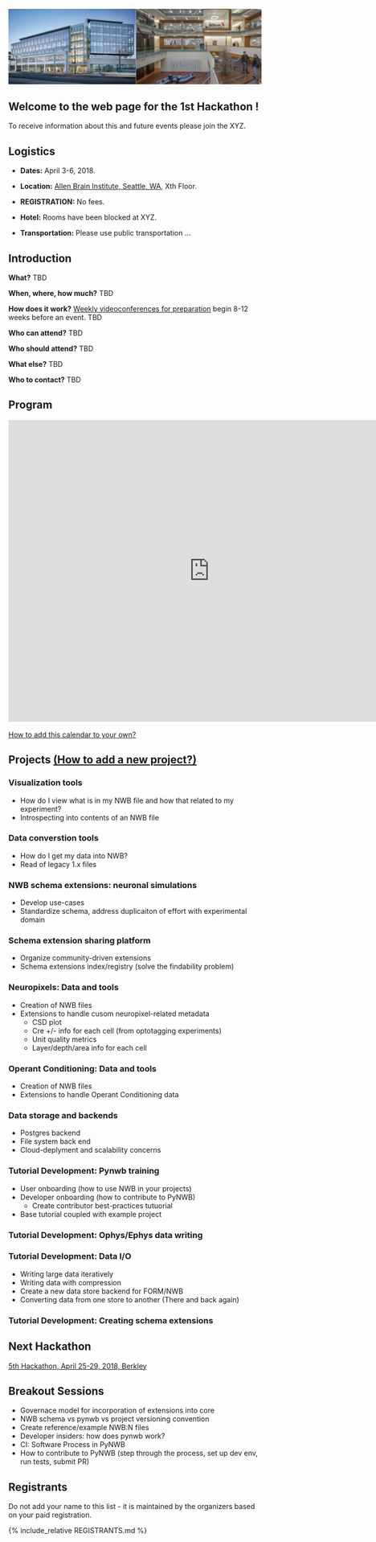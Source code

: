 <a href="http://www.alleninstitute.org/"><img alt="Allen Brain Institute" src="AllenBrainInstitute.png"></a>

## Welcome to the web page for the 1st Hackathon !

To receive information about this and future events please join the XYZ.

## Logistics

- **Dates:** April  3-6, 2018.
- **Location:** [Allen Brain Institute, Seattle, WA](https://www.google.com/maps/place/Allen+Institute/@47.6251853,-122.3412859,17z/data=!3m1!4b1!4m5!3m4!1s0x5490150705cb5703:0x499c58d72a7bcf9!8m2!3d47.6251817!4d-122.3390919), Xth Floor.

- **REGISTRATION:** No fees.

- **Hotel:** Rooms have been blocked at XYZ.

- **Transportation:** Please use public transportation ...

## Introduction

**What?** TBD

**When, where, how much?** TBD

**How does it work?** [Weekly videoconferences for preparation](PreparatoryMeetings/README.md) begin 8-12 weeks before an event. TBD

**Who can attend?** TBD

**Who should attend?** TBD

**What else?** TBD


**Who to contact?** TBD

## Program

<iframe src="https://calendar.google.com/calendar/embed?src=kitware.com_ahhdp7hjcota17juvara05luc4%40group.calendar.google.com&ctz=America%2FSeattle&dates=20180403%2F20180406&hours=0800%2F2000&mode=WEEK" style="border: 0" width="800" height="600" frameborder="0" scrolling="no"></iframe>

[How to add this calendar to your own?](Calendar/README.md)


## Projects [(How to add a new project?)](Projects/README.md)

<a name="ProjectsList"/>

### Visualization tools

- How do I view what is in my NWB file and how that related to my experiment?
- Introspecting into contents of an NWB file

### Data converstion tools

- How do I get my data into NWB?
- Read of legacy 1.x files

### NWB schema extensions: neuronal simulations

- Develop use-cases
- Standardize schema, address duplicaiton of effort with experimental domain

### Schema extension sharing platform

- Organize community-driven extensions
- Schema extensions index/registry (solve the findability problem)


### Neuropixels: Data and tools

- Creation of NWB files
- Extensions to handle cusom neuropixel-related metadata
  - CSD plot
  - Cre +/- info for each cell (from optotagging experiments)
  - Unit quality metrics
  - Layer/depth/area info for each cell

### Operant Conditioning: Data and tools

- Creation of NWB files
- Extensions to handle Operant Conditioning data

### Data storage and backends

- Postgres backend
- File system back end
- Cloud-deplyment and scalability concerns

### Tutorial Development: Pynwb training

- User onboarding (how to use NWB in your projects)
- Developer onboarding (how to contribute to PyNWB)
  - Create contributor best-practices tutuorial 
- Base tutorial coupled with example project

### Tutorial Development: Ophys/Ephys data writing

### Tutorial Development: Data I/O

- Writing large data iteratively
- Writing data with compression
- Create a new data store backend for FORM/NWB
- Converting data from one store to another (There and back again)

### Tutorial Development: Creating schema extensions

## Next Hackathon

[5th Hackathon, April 25-29, 2018, Berkley](../HCK05_2018_Berkeley/README.md)

<a name="BreakoutSessions"/>

## Breakout Sessions

- Governace model for incorporation of extensions into core
- NWB schema vs pynwb vs project versioning convention
- Create reference/example NWB:N files
- Developer insiders: how does pynwb work?
- CI: Software Process in PyNWB
- How to contribute to PyNWB (step through the process, set up dev env, run tests, submit PR)


## Registrants

Do not add your name to this list - it is maintained by the organizers based on your paid registration.

<!-- ORGANIZERS: please edit REGISTRANTS.md -->

{% include_relative REGISTRANTS.md %}

